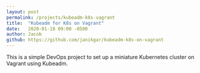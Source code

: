 ```yaml
---
layout: post
permalink: /projects/kubeadm-k8s-vagrant
title:  "Kubeadm for K8s on Vagrant"
date:   2020-01-18 09:00 -0500
author: Jacob
github: https://github.com/janikgar/kubeadm-k8s-on-vagrant
---
```

This is a simple DevOps project to set up a miniature Kubernetes cluster on Vagrant using Kubeadm.